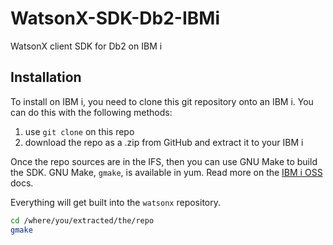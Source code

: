 # WatsonX-SDK-Db2-IBMi

WatsonX client SDK for Db2 on IBM i


## Installation

To install on IBM i, you need to clone this git repository onto an IBM i. You can do this with the following methods:

1. use `git clone` on this repo
2. download the repo as a .zip from GitHub and extract it to your IBM i

Once the repo sources are in the IFS, then you can use GNU Make to build the SDK. GNU Make, `gmake`, is available in yum. Read more on the [IBM i OSS](https://ibmi-oss-docs.readthedocs.io/en/latest/yum/README.html#installation) docs.

Everything will get built into the `watsonx` repository.

```sh
cd /where/you/extracted/the/repo
gmake
```